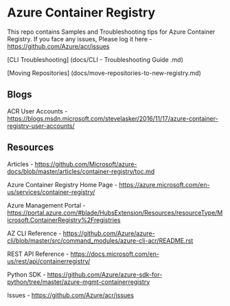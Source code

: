 # Azure Container Registry

This repo contains Samples and Troubleshooting tips for Azure Container Registry. If you face any issues, Please log it here -  https://github.com/Azure/acr/issues


[CLI Troubleshooting] (docs/CLI - Troubleshooting Guide .md)

[Moving Repositories] (docs/move-repositories-to-new-registry.md)

## Blogs
ACR User Accounts - https://blogs.msdn.microsoft.com/stevelasker/2016/11/17/azure-container-registry-user-accounts/


## Resources

Articles - https://github.com/Microsoft/azure-docs/blob/master/articles/container-registry/toc.md

Azure Container Registry Home Page - https://azure.microsoft.com/en-us/services/container-registry/

Azure Management Portal - https://portal.azure.com/#blade/HubsExtension/Resources/resourceType/Microsoft.ContainerRegistry%2Fregistries

AZ CLI Reference - https://github.com/Azure/azure-cli/blob/master/src/command_modules/azure-cli-acr/README.rst

REST API Reference -  https://docs.microsoft.com/en-us/rest/api/containerregistry/

Python SDK - https://github.com/Azure/azure-sdk-for-python/tree/master/azure-mgmt-containerregistry

Issues - https://github.com/Azure/acr/issues
